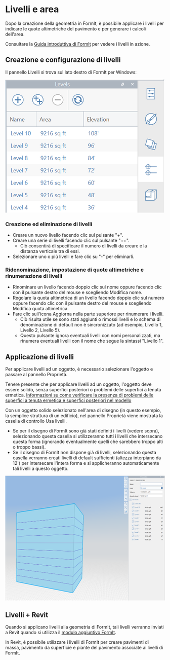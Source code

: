 # Livelli e area

Dopo la creazione della geometria in FormIt, è possibile applicare i livelli per indicare le quote altimetriche del pavimento e per generare i calcoli dell'area.

Consultare la [Guida introduttiva di FormIt](../formit-primer/part-i/adding-floors-with-levels.md) per vedere i livelli in azione.

## Creazione e configurazione di livelli

Il pannello Livelli si trova sul lato destro di FormIt per Windows:

![](../.gitbook/assets/20191217-levels-panel-1.png)

### Creazione ed eliminazione di livelli

* Creare un nuovo livello facendo clic sul pulsante "+".
* Creare una serie di livelli facendo clic sul pulsante "++".
   * Ciò consentirà di specificare il numero di livelli da creare e la distanza verticale tra di essi.
* Selezionare uno o più livelli e fare clic su "-" per eliminarli.

### Ridenominazione, impostazione di quote altimetriche e rinumerazione di livelli

* Rinominare un livello facendo doppio clic sul nome oppure facendo clic con il pulsante destro del mouse e scegliendo Modifica nome.
* Regolare la quota altimetrica di un livello facendo doppio clic sul numero oppure facendo clic con il pulsante destro del mouse e scegliendo Modifica quota altimetrica.
* Fare clic sull'icona Aggiorna nella parte superiore per rinumerare i livelli.
   * Ciò risulta utile se sono stati aggiunti o rimossi livelli e lo schema di denominazione di default non è sincronizzato (ad esempio, Livello 1, Livello 2, Livello 5).
   * Questo pulsante ignora eventuali livelli con nomi personalizzati, ma rinumera eventuali livelli con il nome che segue la sintassi "Livello 1".

## Applicazione di livelli

Per applicare livelli ad un oggetto, è necessario selezionare l'oggetto e passare al pannello Proprietà.

Tenere presente che per applicare livelli ad un oggetto, l'oggetto deve essere solido, senza superfici posteriori o problemi delle superfici a tenuta ermetica. [Informazioni su come verificare la presenza di problemi delle superfici a tenuta ermetica e superfici posteriori nel modello](https://formit.autodesk.com/blog/post/repairing-solid-models)

Con un oggetto solido selezionato nell'area di disegno (in questo esempio, la semplice struttura di un edificio), nel pannello Proprietà viene mostrata la casella di controllo Usa livelli.

* Se per il disegno di FormIt sono già stati definiti i livelli (vedere sopra), selezionando questa casella si utilizzeranno tutti i livelli che intersecano questa forma (ignorando eventualmente quelli che sarebbero troppo alti o troppo bassi).
* Se il disegno di FormIt non dispone già di livelli, selezionando questa casella verranno creati livelli di default sufficienti (altezza interpiano da 12') per intersecare l'intera forma e si applicheranno automaticamente tali livelli a questo oggetto.

![](../.gitbook/assets/20191217-properties-panel.png)

## Livelli + Revit

Quando si applicano livelli alla geometria di FormIt, tali livelli verranno inviati a Revit quando si utilizza il [modulo aggiuntivo FormIt](https://formit.autodesk.com/page/formit-revit).

In Revit, è possibile utilizzare i livelli di FormIt per creare pavimenti di massa, pavimento da superficie e piante del pavimento associate ai livelli di FormIt.
